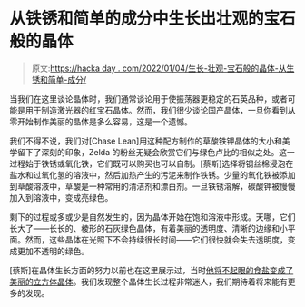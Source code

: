 # 从铁锈和简单的成分中生长出壮观的宝石般的晶体

> 原文:[https://hacka day . com/2022/01/04/生长-壮观-宝石般的晶体-从生锈和简单-成分/](https://hackaday.com/2022/01/04/growing-spectacular-gem-like-crystals-from-rust-and-simple-ingredients/)

当我们在这里谈论晶体时，我们通常谈论用于使振荡器更稳定的石英品种，或者可能是用于制造激光器的红宝石晶体。然而，我们很少谈论国产晶体，一旦你看到从零开始制作美丽的晶体是多么容易，这是一个遗憾。

我们不得不说，我们对[Chase Lean]用这种配方制作的草酸铁钾晶体的大小和美学留下了深刻的印象，Zelda 的粉丝无疑会欣赏它们与绿色卢比的相似之处。这一过程始于铁锈或氧化铁，它们既可以购买也可以自制。[蔡斯]选择将钢丝棉浸泡在盐水和过氧化氢的溶液中，然后加热产生的污泥来制作铁锈。少量的氧化铁被添加到草酸溶液中，草酸是一种常用的清洁剂和漂白剂。一旦铁锈溶解，碳酸钾被慢慢加入到溶液中，变成亮绿色。

剩下的过程或多或少是自然发生的，因为晶体开始在饱和溶液中形成。天哪，它们长大了——长长的、棱形的石灰绿色晶体，有着美丽的透明度、清晰的边缘和小平面。然而，这些晶体在光照下不会持续很长时间——它们很快就会失去透明度，变成更加不透明的绿色。

[蔡斯]在晶体生长方面的努力以前也在这里展示过，当时[他将不起眼的食盐变成了美丽的立方体晶体](https://hackaday.com/2021/11/20/the-sodium-chloride-crystal-method/)。我们发现整个晶体生长过程非常迷人，我们期待着将来能有更多的发现。
